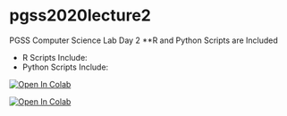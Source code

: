# pgss2020lecture2
PGSS Computer Science Lab Day 2
**R and Python Scripts are Included
- R Scripts Include:
- Python Scripts Include:

[![Open In Colab](https://colab.research.google.com/assets/colab-badge.svg)](https://colab.research.google.com/github/aqattran/pgss2020lecture2/blob/master/MyNotebooks/myFirstScript.ipynb)

[![Open In Colab](https://colab.research.google.com/assets/colab-badge.svg)](https://colab.research.google.com/github/aqattran/pgss2020lectureFiles/blob/master/MyNotebooks/LoadingIRISdata.ipynb)



